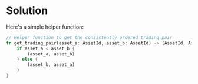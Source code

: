 # Solution

Here's a simple helper function:

```rust
// Helper function to get the consistently ordered trading pair
fn get_trading_pair(asset_a: AssetId, asset_b: AssetId) -> (AssetId, AssetId) {
    if asset_a < asset_b {
        (asset_a, asset_b)
    } else {
        (asset_b, asset_a)
    }
}
```